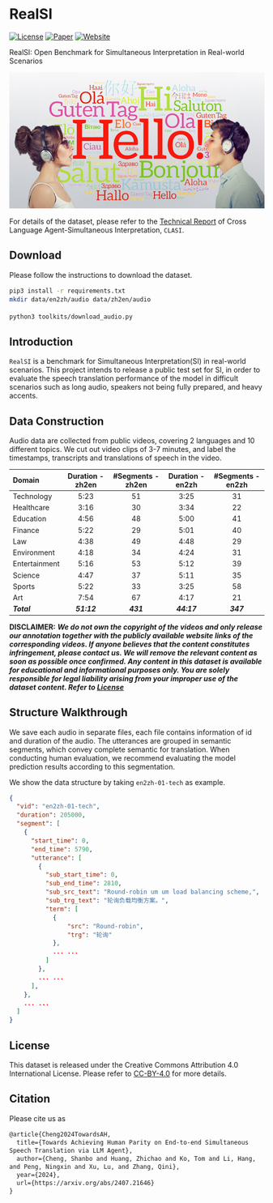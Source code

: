# RealSI

[![License](https://img.shields.io/badge/License-CC_BY_4.0-blue.svg)](https://creativecommons.org/licenses/by/4.0/)
[![Paper](https://img.shields.io/badge/arXiv-2407.21646-red.svg)](https://arxiv.org/abs/2407.21646)
[![Website](https://img.shields.io/badge/Website-CLASI-gr.svg)](https://byteresearchcla.github.io/clasi/)


RealSI: Open Benchmark for Simultaneous Interpretation in Real-world Scenarios

![RealSI](resource/ST.jpeg)

For details of the dataset, please refer to the [Technical Report](https://arxiv.org/abs/2407.21646) of Cross Language Agent-Simultaneous Interpretation, `CLASI`.

## Download

Please follow the instructions to download the dataset.

```bash
pip3 install -r requirements.txt
mkdir data/en2zh/audio data/zh2en/audio

python3 toolkits/download_audio.py
```

## Introduction

`RealSI` is a benchmark for Simultaneous Interpretation(SI) in real-world scenarios. This project intends to release a public test set for SI, in order to evaluate the speech translation performance of the model in difficult scenarios such as long audio, speakers not being fully prepared, and heavy accents.


## Data Construction

Audio data are collected from public videos, covering 2 languages and 10 different topics. We cut out video clips of 3-7 minutes, and label the timestamps, transcripts and translations of speech in the video.

| Domain   | Duration - zh2en | #Segments - zh2en | Duration - en2zh | #Segments - en2zh |
|:---------------|:-----------------:|:--------------:|:-----------------:|:-------------------:|
| Technology | 5:23 | 51 | 3:25 | 31 |
| Healthcare | 3:16 | 30 | 3:34 | 22 |
| Education  | 4:56 | 48 | 5:00 | 41 |
| Finance    | 5:22 | 29 | 5:01 | 40 |
| Law        | 4:38 | 49 | 4:48 | 29 |
| Environment| 4:18 | 34 | 4:24 | 31 |
| Entertainment | 5:16 | 53 | 5:12 | 39|
| Science | 4:47 | 37 | 5:11 | 35 |
| Sports | 5:22 | 33 | 3:25 | 58 |
| Art    | 7:54 | 67 | 4:17 | 21 |
| ***Total*** | ***51:12*** | ***431*** | ***44:17*** | ***347*** |

**DISCLAIMER:** ***We do not own the copyright of the
videos and only release our annotation together with the publicly available website links of the corresponding
videos. If anyone believes that the content constitutes infringement, please contact us. We will remove the
relevant content as soon as possible once confirmed. Any content in this dataset is available for educational and informational purposes only. You are solely responsible for legal liability arising from your improper use of the dataset content. Refer to [License](#lic)***


## Structure Walkthrough

We save each audio in separate files, each file contains information of id and duration of the audio. The utterances are grouped in semantic segments, which convey complete semantic for translation. When conducting human evaluation, we recommend evaluating the model prediction results according to this segmentation.

We show the data structure by taking `en2zh-01-tech` as example.

```json
{
  "vid": "en2zh-01-tech",
  "duration": 205000,
  "segment": [
    {
      "start_time": 0,
      "end_time": 5790,
      "utterance": [
        {
          "sub_start_time": 0,
          "sub_end_time": 2810,
          "sub_src_text": "Round-robin um um load balancing scheme,",
          "sub_trg_text": "轮询负载均衡方案。",
          "term": [
            {
                "src": "Round-robin",
                "trg": "轮询"
            },
            ... ...
          ]
        },
        ... ...
      ],
    },
    ... ...
  ]
}
```


## <a name="lic"></a>License

This dataset is released under the Creative Commons Attribution 4.0 International License. Please refer to [CC-BY-4.0](https://creativecommons.org/licenses/by/4.0/) for more details.

## Citation
Please cite us as
```
@article{Cheng2024TowardsAH,
  title={Towards Achieving Human Parity on End-to-end Simultaneous Speech Translation via LLM Agent},
  author={Cheng, Shanbo and Huang, Zhichao and Ko, Tom and Li, Hang, and Peng, Ningxin and Xu, Lu, and Zhang, Qini},
  year={2024},
  url={https://arxiv.org/abs/2407.21646}
}
```


